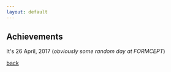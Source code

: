 ```yaml
---
layout: default
---
```


## Achievements

It's 26 April, 2017 (*obviously some random day at FORMCEPT*)



[back](./)
